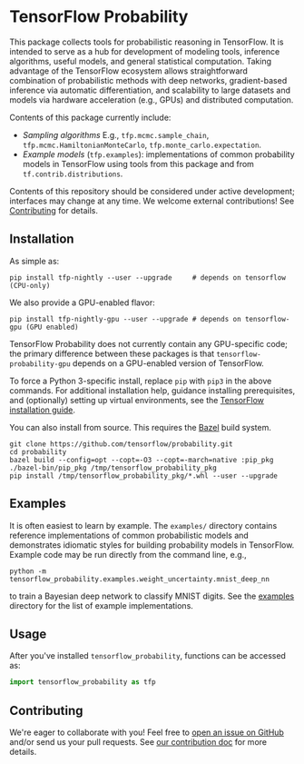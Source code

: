 # TensorFlow Probability

This package collects tools for probabilistic reasoning in TensorFlow. It is
intended to serve as a hub for development of modeling tools, inference
algorithms, useful models, and general statistical computation. Taking
advantage of the TensorFlow ecosystem allows straightforward combination of
probabilistic methods with deep networks, gradient-based inference via
automatic differentiation, and scalability to large datasets and models via
hardware acceleration (e.g., GPUs) and distributed computation.

Contents of this package currently include:

* *Sampling algorithms* E.g., `tfp.mcmc.sample_chain`,
  `tfp.mcmc.HamiltonianMonteCarlo`, `tfp.monte_carlo.expectation`.
* *Example models* (`tfp.examples`): implementations of common probability
  models in TensorFlow using tools from this package and from
  `tf.contrib.distributions`.

Contents of this repository should be considered under active development;
interfaces may change at any time. We welcome external contributions! See
[Contributing](#contributing) for details.

## Installation

As simple as:

```shell
pip install tfp-nightly --user --upgrade     # depends on tensorflow (CPU-only)
```

We also provide a GPU-enabled flavor:

```shell
pip install tfp-nightly-gpu --user --upgrade # depends on tensorflow-gpu (GPU enabled)
```

TensorFlow Probability does not currently contain any GPU-specific code; the
primary difference between these packages is that `tensorflow-probability-gpu`
depends on a GPU-enabled version of TensorFlow.

To force a Python 3-specific install, replace `pip` with `pip3` in the above
commands. For additional installation help, guidance installing prerequisites,
and (optionally) setting up virtual environments, see the [TensorFlow
installation guide](https://www.tensorflow.org/install).

You can also install from source. This requires the [Bazel](
https://bazel.build/) build system.

```shell
git clone https://github.com/tensorflow/probability.git
cd probability
bazel build --config=opt --copt=-O3 --copt=-march=native :pip_pkg
./bazel-bin/pip_pkg /tmp/tensorflow_probability_pkg
pip install /tmp/tensorflow_probability_pkg/*.whl --user --upgrade
```

## Examples

It is often easiest to learn by example. The `examples/` directory contains
reference implementations of common probabilistic models and demonstrates
idiomatic styles for building probability models in TensorFlow. Example code may
be run directly from the command line, e.g.,

`python -m tensorflow_probability.examples.weight_uncertainty.mnist_deep_nn`

to train a Bayesian deep network to classify MNIST digits. See the
[examples](https://github.com/tensorflow/probability/tree/master/tensorflow_probability/examples/)
directory for the list of example implementations.

## Usage

After you've installed `tensorflow_probability`, functions can be accessed as:

```python
import tensorflow_probability as tfp
```

## Contributing

We're eager to collaborate with you! Feel free to [open an issue on
GitHub](https://github.com/tensorflow/probability/issues) and/or send us your
pull requests. See [our contribution doc](CONTRIBUTING.md) for more details.
